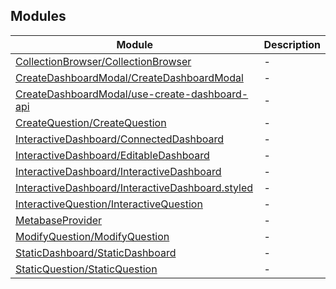 ## Modules

| Module | Description |
| ------ | ------ |
| [CollectionBrowser/CollectionBrowser](CollectionBrowser/CollectionBrowser/README.md) | - |
| [CreateDashboardModal/CreateDashboardModal](CreateDashboardModal/CreateDashboardModal/README.md) | - |
| [CreateDashboardModal/use-create-dashboard-api](CreateDashboardModal/use-create-dashboard-api/README.md) | - |
| [CreateQuestion/CreateQuestion](CreateQuestion/CreateQuestion/README.md) | - |
| [InteractiveDashboard/ConnectedDashboard](InteractiveDashboard/ConnectedDashboard/README.md) | - |
| [InteractiveDashboard/EditableDashboard](InteractiveDashboard/EditableDashboard/README.md) | - |
| [InteractiveDashboard/InteractiveDashboard](InteractiveDashboard/InteractiveDashboard/README.md) | - |
| [InteractiveDashboard/InteractiveDashboard.styled](InteractiveDashboard/InteractiveDashboard.styled/README.md) | - |
| [InteractiveQuestion/InteractiveQuestion](InteractiveQuestion/InteractiveQuestion/README.md) | - |
| [MetabaseProvider](MetabaseProvider/README.md) | - |
| [ModifyQuestion/ModifyQuestion](ModifyQuestion/ModifyQuestion/README.md) | - |
| [StaticDashboard/StaticDashboard](StaticDashboard/StaticDashboard/README.md) | - |
| [StaticQuestion/StaticQuestion](StaticQuestion/StaticQuestion/README.md) | - |
